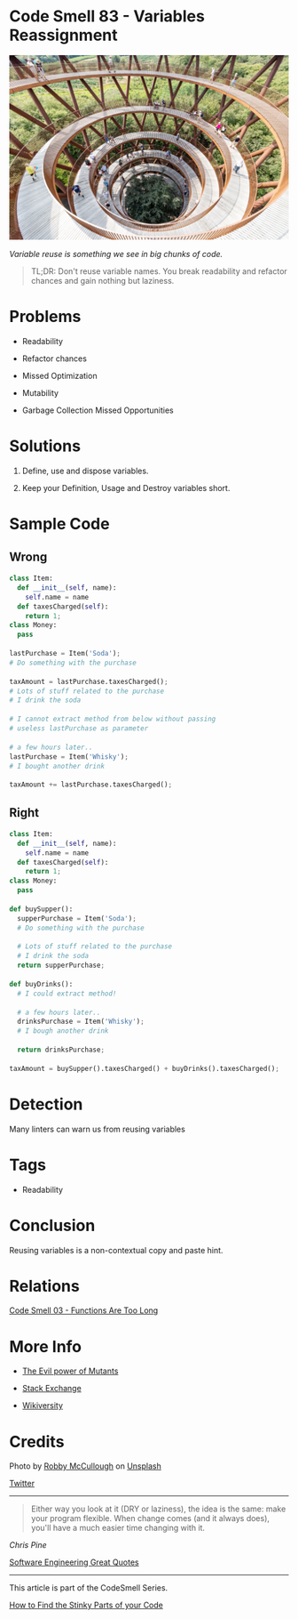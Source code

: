 # Code Smell 83 - Variables Reassignment

![Code Smell 83 - Variables Reassignment](Code%20Smell%2083%20-%20Variables%20Reassignment.jpg)

*Variable reuse is something we see in big chunks of code.*

> TL;DR: Don't reuse variable names. You break readability and refactor chances and gain nothing but laziness.

# Problems

- Readability

- Refactor chances

- Missed Optimization

- Mutability

- Garbage Collection Missed Opportunities

# Solutions

1. Define, use and dispose variables.

2. Keep your Definition, Usage and Destroy variables short.

# Sample Code

## Wrong

[Gist Url]: # (https://gist.github.com/mcsee/f97b6362fcfa4018e75d1d2ce9fc9169)
```python
class Item:
  def __init__(self, name):
    self.name = name
  def taxesCharged(self):
    return 1;
class Money:
  pass 

lastPurchase = Item('Soda');
# Do something with the purchase

taxAmount = lastPurchase.taxesCharged();
# Lots of stuff related to the purchase
# I drink the soda

# I cannot extract method from below without passing
# useless lastPurchase as parameter

# a few hours later..
lastPurchase = Item('Whisky');
# I bought another drink

taxAmount += lastPurchase.taxesCharged();
```

## Right

[Gist Url]: # (https://gist.github.com/mcsee/d5f970273099100449221f600cd7612f)
```python
class Item:
  def __init__(self, name):
    self.name = name
  def taxesCharged(self):
    return 1;
class Money:
  pass 
  
def buySupper():
  supperPurchase = Item('Soda');
  # Do something with the purchase
 
  # Lots of stuff related to the purchase
  # I drink the soda
  return supperPurchase;

def buyDrinks():
  # I could extract method! 

  # a few hours later..
  drinksPurchase = Item('Whisky');
  # I bough another drink
  
  return drinksPurchase;

taxAmount = buySupper().taxesCharged() + buyDrinks().taxesCharged();
```

# Detection

Many linters can warn us from reusing variables

# Tags

- Readability

# Conclusion

Reusing variables is a non-contextual copy and paste hint.

# Relations

[Code Smell 03 - Functions Are Too Long](https://github.com/mcsee/Software-Design-Articles/tree/main/Articles/Code%20Smells/Code%20Smell%2003%20-%20Functions%20Are%20Too%20Long/readme.md)

# More Info

- [The Evil power of Mutants](https://github.com/mcsee/Software-Design-Articles/tree/main/Articles/Theory/The%20Evil%20Power%20of%20Mutants/readme.md)

- [Stack Exchange](https://softwareengineering.stackexchange.com/questions/115520/should-i-reuse-variables)

- [Wikiversity](https://en.wikiversity.org/wiki/Software_Design/Don%27t_reuse_a_variable)

# Credits

Photo by [Robby McCullough](https://unsplash.com/@mybbor) on [Unsplash](https://unsplash.com/s/photos/spiral)

[Twitter](https://twitter.com/1414832436547133440)

* * *

> Either way you look at it (DRY or laziness), the idea is the same: make your program flexible. When change comes (and it always does), you'll have a much easier time changing with it.

_Chris Pine_
 
[Software Engineering Great Quotes](https://github.com/mcsee/Software-Design-Articles/tree/main/Articles/Quotes/Software%20Engineering%20Great%20Quotes/readme.md)

* * *

This article is part of the CodeSmell Series.

[How to Find the Stinky Parts of your Code](https://github.com/mcsee/Software-Design-Articles/tree/main/Articles/Code%20Smells/How%20to%20Find%20the%20Stinky%20parts%20of%20your%20Code/readme.md)